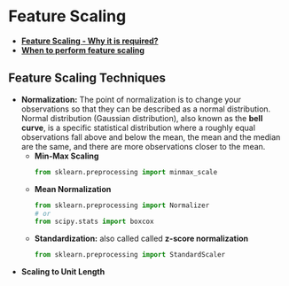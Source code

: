 ﻿# **Feature Scaling**
 * **[Feature Scaling - Why it is required?](https://rahul77349.medium.com/feature-scaling-why-it-is-required-8a93df1af310)**
 * **[When to perform feature scaling](https://www.atoti.io/when-to-perform-a-feature-scaling/)**
## **Feature Scaling Techniques**
 * **Normalization:** The point of normalization is to change your observations so that they can be described as a normal distribution. Normal distribution (Gaussian distribution), also known as the **bell curve**, is a specific statistical distribution where a roughly equal observations fall above and below the mean, the mean and the median are the same, and there are more observations closer to the mean.
	 - **Min-Max Scaling**
		 ```python
		 from sklearn.preprocessing import minmax_scale
		 ```
	- **Mean Normalization**
		```python
		from sklearn.preprocessing import Normalizer
		# or
		from scipy.stats import boxcox
		```
	- **Standardization:** also called called **z-score normalization**
		```python
		from sklearn.preprocessing import StandardScaler
		```
*  **Scaling to Unit Length**
